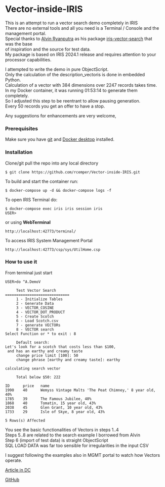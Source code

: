 # Vector-inside-IRIS
This is an attempt to run a vector search demo completely in IRIS    
There are no external tools and all you need is a Terminal / Console and the management portal.  
Special thanks to [Alvin Ryanputra](https://community.intersystems.com/user/alvin-ryanputra)
as his package [iris-vector-search](https://openexchange.intersystems.com/package/iris-vector-search) that was the base   
of inspiration and the source for test data.   
My package is based on IRIS 2024.1 release and requires attention to your processor capabilities.   

I attempted to write the demo in pure ObjectScript.   
Only the calculation of the description_vectoris is done in embedded Python.   
Calculation of a vector with 384 dimensions over 2247 records takes time.   
In my Docker container, it was running  01:53:14 to generate them completely.      
So I adjusted this step to be reentrant to allow pausing generation.     
Every 50 records you get an offer to have a stop.

Any suggestions for enhancements are very welcome,

### Prerequisites
Make sure you have [git](https://git-scm.com/book/en/v2/Getting-Started-Installing-Git) and [Docker desktop](https://www.docker.com/products/docker-desktop) installed.
### Installation
Clone/git pull the repo into any local directory
```
$ git clone https://github.com/rcemper/Vector-inside-IRIS.git
```
To build and start the container run:
```
$ docker-compose up -d && docker-compose logs -f
```
To open IRIS Terminal do:
```
$ docker-compose exec iris iris session iris
USER>
```
or using **WebTerminal**
```
http://localhost:42773/terminal/
```
To access IRIS System Management Portal
```
http://localhost:42773/csp/sys/UtilHome.csp
```
### How to use it
From terminal just start   
```
USER>do ^A.DemoV

     Test Vector Search
=============================
     1 - Initialize Tables
     2 - Generate Data
     3 - VECTOR_COSINE
     4 - VECTOR_DOT_PRODUCT
     5 - Create Scotch
     6 - Load Scotch.csv
     7 - generate VECTORs
     8 - VECTOR search
Select Function or * to exit : 8

     Default search:
Let's look for a scotch that costs less than $100,
 and has an earthy and creamy taste
     change price limit [100]: 50
     change phrase [earthy and creamy taste]: earthy

calculating search vector

     Total below $50: 222

ID      price   name
1990    40      Wemyss Vintage Malts 'The Peat Chimney,' 8 year old, 40%
1785    39      The Famous Jubilee, 40%
1868    40      Tomatin, 15 year old, 43%
2038    45      Glen Grant, 10 year old, 43%
1733    29      Isle of Skye, 8 year old, 43%

5 Rows(s) Affected
```
You see the basic functionalities of Vectors in steps 1..4   
Steps 5..8 are related to the search example I borrowed from Alvin     
Step 6 (import of test data) is straight ObjectScript       
SQL LOAD DATA was far too sensible for irregularities in the input CSV  

I suggest following the examples also in MGMT portal to watch how Vectors operate.

[Article in DC](https://community.intersystems.com/post/vector-inside-iris)

[GitHub](https://github.com/rcemper/Vector-inside-IRIS)
